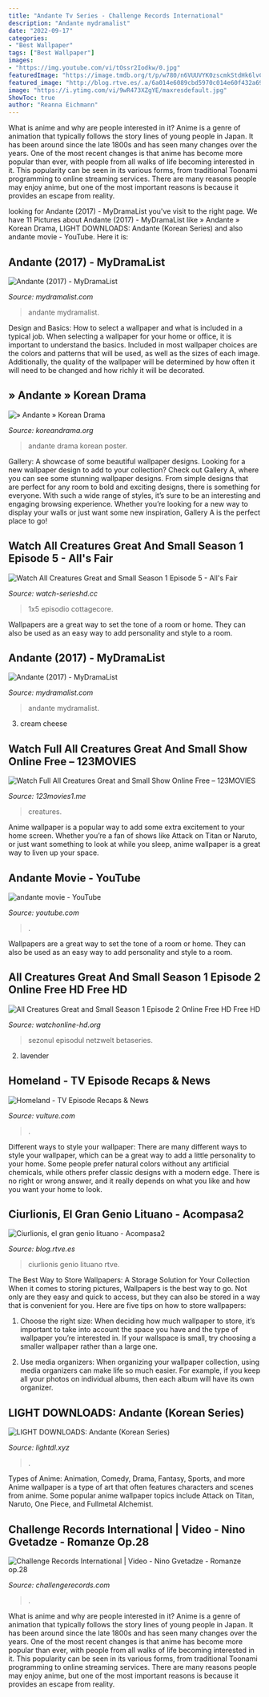 ```yaml
---
title: "Andante Tv Series - Challenge Records International"
description: "Andante mydramalist"
date: "2022-09-17"
categories:
- "Best Wallpaper"
tags: ["Best Wallpaper"]
images:
- "https://img.youtube.com/vi/tOssr2Iodkw/0.jpg"
featuredImage: "https://image.tmdb.org/t/p/w780/n6VUUVYK0zscmkStdHk6lvCLrWd.jpg"
featured_image: "http://blog.rtve.es/.a/6a014e6089cbd5970c014e60f432a6970c-pi"
image: "https://i.ytimg.com/vi/9wR473XZgYE/maxresdefault.jpg"
ShowToc: true
author: "Reanna Eichmann"
---
```



What is anime and why are people interested in it?
Anime is a genre of animation that typically follows the story lines of young people in Japan. It has been around since the late 1800s and has seen many changes over the years. One of the most recent changes is that anime has become more popular than ever, with people from all walks of life becoming interested in it. This popularity can be seen in its various forms, from traditional Toonami programming to online streaming services. There are many reasons people may enjoy anime, but one of the most important reasons is because it provides an escape from reality.

	

		
looking for Andante (2017) - MyDramaList you've visit to the right page. We have 11 Pictures about Andante (2017) - MyDramaList like » Andante » Korean Drama, LIGHT DOWNLOADS: Andante (Korean Series) and also andante movie - YouTube. Here it is:
		
    
## Andante (2017) - MyDramaList

<img loading=lazy src="https://i.mydramalist.com/dZPXz_1t.jpg" onerror="this.onerror=null;this.src='https://tse4.mm.bing.net/th?id=OIP.lC9LZlzaCwLIK27U8I1K6AAAAA&amp;pid=15.1';" alt="Andante (2017) - MyDramaList">

_Source: mydramalist.com_

>andante mydramalist. 

	

Design and Basics: How to select a wallpaper and what is included in a typical job.
When selecting a wallpaper for your home or office, it is important to understand the basics. Included in most wallpaper choices are the colors and patterns that will be used, as well as the sizes of each image. Additionally, the quality of the wallpaper will be determined by how often it will need to be changed and how richly it will be decorated.

    
## » Andante » Korean Drama

<img loading=lazy src="http://www.koreandrama.org/wp-content/uploads/2017/08/Andante-Poster1.jpg" onerror="this.onerror=null;this.src='https://tse4.mm.bing.net/th?id=OIP.PkEYFXXXX34mo1xhKogGVAHaKc&amp;pid=15.1';" alt="» Andante » Korean Drama">

_Source: koreandrama.org_

>andante drama korean poster. 

	

Gallery: A showcase of some beautiful wallpaper designs.
Looking for a new wallpaper design to add to your collection? Check out Gallery A, where you can see some stunning wallpaper designs. From simple designs that are perfect for any room to bold and exciting designs, there is something for everyone. With such a wide range of styles, it’s sure to be an interesting and engaging browsing experience. Whether you’re looking for a new way to display your walls or just want some new inspiration, Gallery A is the perfect place to go!





	
	
    
## Watch All Creatures Great And Small Season 1 Episode 5 - All&#039;s Fair

<img loading=lazy src="https://image.tmdb.org/t/p/w780/n6VUUVYK0zscmkStdHk6lvCLrWd.jpg" onerror="this.onerror=null;this.src='https://tse1.mm.bing.net/th?id=OIP.wqjLhzodLTANf4zmfIwedwHaEK&amp;pid=15.1';" alt="Watch All Creatures Great and Small Season 1 Episode 5 - All&#039;s Fair">

_Source: watch-serieshd.cc_

>1x5 episodio cottagecore. 

	

Wallpapers are a great way to set the tone of a room or home. They can also be used as an easy way to add personality and style to a room.

    
## Andante (2017) - MyDramaList

<img loading=lazy src="https://i.mydramalist.com/0Xq2K_1t.jpg" onerror="this.onerror=null;this.src='https://tse1.mm.bing.net/th?id=OIP.na8XRm2iB6xZb-HaVrJObQAAAA&amp;pid=15.1';" alt="Andante (2017) - MyDramaList">

_Source: mydramalist.com_

>andante mydramalist. 

	

3. cream cheese 

    
## Watch Full All Creatures Great And Small Show Online Free – 123MOVIES

<img loading=lazy src="https://image.tmdb.org/t/p/w780/eNxmIhWA5c6zao5H05VvGY2xtnh.jpg" onerror="this.onerror=null;this.src='https://tse4.mm.bing.net/th?id=OIP.HIFd_tc_d5iSLqLHBU-1rgHaEK&amp;pid=15.1';" alt="Watch Full All Creatures Great and Small Show Online Free – 123MOVIES">

_Source: 123movies1.me_

>creatures. 

	

Anime wallpaper is a popular way to add some extra excitement to your home screen. Whether you’re a fan of shows like Attack on Titan or Naruto, or just want something to look at while you sleep, anime wallpaper is a great way to liven up your space.

    
## Andante Movie - YouTube

<img loading=lazy src="https://i.ytimg.com/vi/9wR473XZgYE/maxresdefault.jpg" onerror="this.onerror=null;this.src='https://tse3.mm.bing.net/th?id=OIP.xXR76_PlABQZAQiWIPm43AHaEK&amp;pid=15.1';" alt="andante movie - YouTube">

_Source: youtube.com_

>. 

	

Wallpapers are a great way to set the tone of a room or home. They can also be used as an easy way to add personality and style to a room.

    
## All Creatures Great And Small Season 1 Episode 2 Online Free HD Free HD

<img loading=lazy src="https://image.tmdb.org/t/p/original/1W5VsoYt9kTD1IEu1j8jmJ1fkXw.jpg" onerror="this.onerror=null;this.src='https://tse1.mm.bing.net/th?id=OIP.8mIisOrTuZ7rGv0Y6VHd6wHaEK&amp;pid=15.1';" alt="All Creatures Great and Small Season 1 Episode 2 Online Free HD Free HD">

_Source: watchonline-hd.org_

>sezonul episodul netzwelt betaseries. 

	

2. lavender 

    
## Homeland - TV Episode Recaps &amp; News

<img loading=lazy src="https://pyxis.nymag.com/v1/imgs/358/859/36ae5b1f5b9225f056201832cd28d70ed7-homeland.rhorizontal.w600.jpg" onerror="this.onerror=null;this.src='https://tse3.mm.bing.net/th?id=OIP.My2fhuDOXES39mQD16d3nAHaE8&amp;pid=15.1';" alt="Homeland - TV Episode Recaps &amp; News">

_Source: vulture.com_

>. 

	

Different ways to style your wallpaper:
There are many different ways to style your wallpaper, which can be a great way to add a little personality to your home. Some people prefer natural colors without any artificial chemicals, while others prefer classic designs with a modern edge. There is no right or wrong answer, and it really depends on what you like and how you want your home to look.

    
## Ciurlionis, El Gran Genio Lituano - Acompasa2

<img loading=lazy src="http://blog.rtve.es/.a/6a014e6089cbd5970c014e60f432a6970c-pi" onerror="this.onerror=null;this.src='https://tse2.mm.bing.net/th?id=OIP.u9VTVroa5LUuN48CIrA80AAAAA&amp;pid=15.1';" alt="Ciurlionis, el gran genio lituano - Acompasa2">

_Source: blog.rtve.es_

>ciurlionis genio lituano rtve. 

	

The Best Way to Store Wallpapers: A Storage Solution for Your Collection
When it comes to storing pictures, Wallpapers is the best way to go. Not only are they easy and quick to access, but they can also be stored in a way that is convenient for you. Here are five tips on how to store wallpapers:
1) Choose the right size: When deciding how much wallpaper to store, it’s important to take into account the space you have and the type of wallpaper you’re interested in. If your wallspace is small, try choosing a smaller wallpaper rather than a large one.

2) Use media organizers: When organizing your wallpaper collection, using media organizers can make life so much easier. For example, if you keep all your photos on individual albums, then each album will have its own organizer.

    
## LIGHT DOWNLOADS: Andante (Korean Series)

<img loading=lazy src="https://lh6.googleusercontent.com/proxy/d3GzcEuuxKx5Sl1OTSoaQ13iLcLrIy73ZMN-7npstU9zn1fC4G0qsh20N6Z3TCrILzLbHZm9T00-0lfS3qXM33UBcHH3FK4S5k2_nQ_kaJHuAPqH7X6oKDpCaGw_jL-UDOKZfjJZPL9lRvgSp4K6ZtbF-l-fEhgjD3ymrFyMxZ67bkFSjkSsSKIZXQ7bgOy_yA=w1200-h630-p-k-no-nu" onerror="this.onerror=null;this.src='https://tse1.mm.bing.net/th?id=OIP.5jVjxKZ_6Vh0YilOG3eHiQHaIp&amp;pid=15.1';" alt="LIGHT DOWNLOADS: Andante (Korean Series)">

_Source: lightdl.xyz_

>. 

	

Types of Anime: Animation, Comedy, Drama, Fantasy, Sports, and more
Anime wallpaper is a type of art that often features characters and scenes from anime. Some popular anime wallpaper topics include Attack on Titan, Naruto, One Piece, and Fullmetal Alchemist.

    
## Challenge Records International | Video - Nino Gvetadze - Romanze Op.28

<img loading=lazy src="https://img.youtube.com/vi/tOssr2Iodkw/0.jpg" onerror="this.onerror=null;this.src='https://tse4.mm.bing.net/th?id=OIP.I1rojgmiim425wCMtwvI7gHaFj&amp;pid=15.1';" alt="Challenge Records International | Video - Nino Gvetadze - Romanze op.28">

_Source: challengerecords.com_

>. 

	

What is anime and why are people interested in it?
Anime is a genre of animation that typically follows the story lines of young people in Japan. It has been around since the late 1800s and has seen many changes over the years. One of the most recent changes is that anime has become more popular than ever, with people from all walks of life becoming interested in it. This popularity can be seen in its various forms, from traditional Toonami programming to online streaming services. There are many reasons people may enjoy anime, but one of the most important reasons is because it provides an escape from reality.

